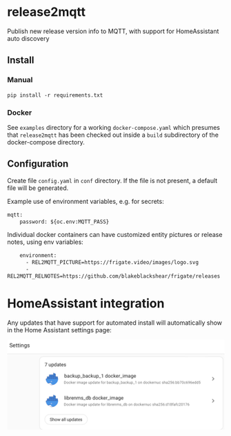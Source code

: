 # release2mqtt

Publish new release version info to MQTT, with support for HomeAssistant auto discovery

## Install

### Manual
```
pip install -r requirements.txt
```
### Docker
See ``examples`` directory for a working ``docker-compose.yaml`` which presumes that ``release2mqtt`` has been checked out inside a ``build`` subdirectory of the docker-compose directory.

## Configuration

Create file `config.yaml` in `conf` directory. If the file is not present, a default file will be generated.

Example use of environment variables, e.g. for secrets:

```
mqtt:
    password: ${oc.env:MQTT_PASS}
```

Individual docker containers can have customized entity pictures or release notes, using env variables:

```
    environment:
      - REL2MQTT_PICTURE=https://frigate.video/images/logo.svg
      - REL2MQTT_RELNOTES=https://github.com/blakeblackshear/frigate/releases
```

# HomeAssistant integration

Any updates that have support for automated install will automatically show in the
Home Assistant settings page:

![Example Home Assistant settings page](docs/images/hass_update_page.png "Home Assistant Updates")
